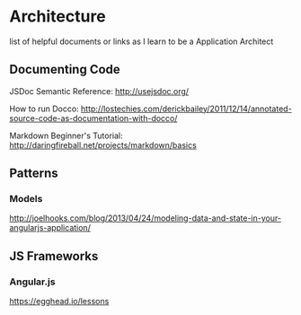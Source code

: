 Architecture
============

list of helpful documents or links as I learn to be a Application Architect

Documenting Code
----------------

JSDoc Semantic Reference: http://usejsdoc.org/

How to run Docco: http://lostechies.com/derickbailey/2011/12/14/annotated-source-code-as-documentation-with-docco/

Markdown Beginner's Tutorial: http://daringfireball.net/projects/markdown/basics

Patterns
--------

### Models
http://joelhooks.com/blog/2013/04/24/modeling-data-and-state-in-your-angularjs-application/

JS Frameworks
-------------

### Angular.js
https://egghead.io/lessons

